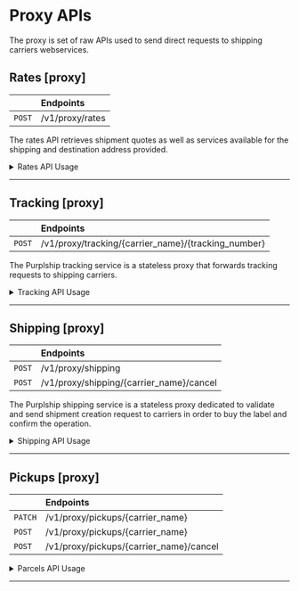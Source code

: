 # Proxy APIs <!-- {docsify-ignore} -->

The proxy is set of raw APIs used to send direct requests to shipping carriers webservices.

## Rates [proxy]

|       | Endpoints       |
:-------|:--------------- |
`POST`  | /v1/proxy/rates |

The rates API retrieves shipment quotes as well as services available for the shipping and destination address provided.

<details>
<summary>Rates API Usage</summary>

<!-- tabs:start -->

#### **Python**

```python
import purplship
purplship.host = 'https://<server_address>/v1'
purplship.api_key = '<api_key>'

purplship.Rates.fetch({
  "recipient": {
    "address_line1": "125 Church St",
    "person_name": "John Doe",
    "company_name": "A corp.",
    "phone_number": "514-000-0000",
    "city": "Moncton",
    "country_code": "CA",
    "postal_code": "E1C4Z8",
    "residential": False,
    "state_code": "NB"
  },
  "shipper": {
    "address_line1": "5840 Oak St",
    "person_name": "Jane Doe",
    "company_name": "B corp.",
    "phone_number": "514-000-0000",
    "city": "Vancouver",
    "country_code": "CA",
    "postal_code": "V6M2V9",
    "residential": False,
    "state_code": "BC"
  },
  "parcels": [
    {
      "weight": 0.2,
      "width": 10,
      "height": 10,
      "length": 1,
      "packaging_type": "envelope",
      "is_document": True,
      "weight_unit": "KG",
      "dimension_unit": "CM"
    }
  ]
})
```

#### **PHP**

```php
$purplship = new \Purplship\Purplship('<api_key>', 'https://<server_address>/v1');

$purplship->rates->fetch([
    "shipper" => [
        "address_line1" => "5840 Oak St",
        "person_name" => "Jane Doe",
        "phone_number" => "1 438 222-2222",
        "city" => "Montreal",
        "country_code" => "CA",
        "postal_code" => "V6M2V9",
        "residential" => False,
        "state_code" => "BC",
        "company_name" => "B corp."
    ],
    "recipient" => [
        "address_line1" => "125 Church St",
        "person_name" => "Johm Doe",
        "phone_number" => "1 438 222-2222",
        "city" => "Moncton",
        "country_code" => "CA",
        "postal_code" => "E1C4Z8",
        "residential" => False,
        "state_code" => "NB",
        "company_name" => "A corp."
    ],
    "parcels" => array(
        0 => [
          "weight" => 0.5,
          "width" => 10,
          "height" => 10,
          "length" => 1,
          "packaging_type" => "envelope",
          "is_document" => True,
          "weight_unit" => "KG",
          "dimension_unit" => "CM"
        ]
    )
]);
```

#### **Typescript**

```javascript
import Purplship from 'purplship';
const purplship = new Purplship('API_KEY', 'https://<server_address>/v1');

purplship.rates.fetch({
  "recipient": {
    "address_line1": "125 Church St",
    "person_name": "John Doe",
    "company_name": "A corp.",
    "phone_number": "514-000-0000",
    "city": "Moncton",
    "country_code": "CA",
    "postal_code": "E1C4Z8",
    "residential": false,
    "state_code": "NB"
  },
  "shipper": {
    "address_line1": "5840 Oak St",
    "person_name": "Jane Doe",
    "company_name": "B corp.",
    "phone_number": "514-000-0000",
    "city": "Vancouver",
    "country_code": "CA",
    "postal_code": "V6M2V9",
    "residential": false,
    "state_code": "BC"
  },
  "parcels": [
    {
      "weight": 0.2,
      "width": 10,
      "height": 10,
      "length": 1,
      "packaging_type": "envelope",
      "is_document": true,
      "weight_unit": "KG",
      "dimension_unit": "CM"
    }
  ]
});
```

<!-- tabs:end -->

</details>

---

## Tracking [proxy]

|       | Endpoints                                           |
:-------|:--------------------------------------------------- |
`POST`  | /v1/proxy/tracking/{carrier_name}/{tracking_number} |

The Purplship tracking service is a stateless proxy that forwards tracking requests to shipping carriers.

<details>
<summary>Tracking API Usage</summary>

<!-- tabs:start -->

#### **Python**

```python
import purplship
purplship.host = 'https://<server_address>/v1'
purplship.api_key = '<api_key>'

purplship.Tracking.fetch('carrier_name', 'tracking_numner', test=True)
```

#### **PHP**

```php
$purplship = new \Purplship\Purplship('<api_key>', 'https://<server_address>/v1');

$purplship->tracking->fetch('carrier_name', 'tracking_number', True);
```

#### **Typescript**

```javascript
import Purplship from 'purplship';
const purplship = new Purplship('API_KEY', 'https://<server_address>/v1');

purplship.tracking.fetch('carrier_name', 'tracking_numner', true);
```

<!-- tabs:end -->

</details>

---

## Shipping [proxy]

|       | Endpoints                                |
:-------|:---------------------------------------- |
`POST`  | /v1/proxy/shipping                       |
`POST`  | /v1/proxy/shipping/{carrier_name}/cancel |

The Purplship shipping service is a stateless proxy dedicated to validate and send shipment creation request to carriers in order to buy the label and confirm the operation.

<details>
<summary>Shipping API Usage</summary>

- ### Buy a shipping label

<!-- tabs:start -->

#### **Python**

```python
import purplship
purplship.host = 'https://<server_address>/v1'
purplship.api_key = '<api_key>'

purplship.Shipping.buy_label({
  "selected_rate_id":"<rat_id>",
  "recipient":{
    "address_line1":"125 Church St",
    "person_name":"John Doe",
    "company_name":"A corp.",
    "phone_number":"514-000-0000",
    "city":"Moncton",
    "country_code":"CA",
    "postal_code":"E1C4Z8",
    "residential":False,
    "state_code":"NB"
  },
  "shipper":{
    "address_line1":"5840 Oak St",
    "person_name":"Jane Doe",
    "company_name":"B corp.",
    "phone_number":"514-000-0000",
    "city":"Vancouver",
    "country_code":"CA",
    "postal_code":"V6M2V9",
    "residential":False,
    "state_code":"BC"
  },
  "parcels":[
    {
      "weight":1,
      "package_preset":"canadapost_corrugated_small_box"
    }
  ],
  "carrier_ids":[],
  "rates":[
    {
      "baseCharge":27.36,
      "carrierId":"canadapost",
      "carrierName":"canadapost",
      "carrierRef":"car_317d118f6b2b4fd7875f6934df7e8b08",
      "currency":"CAD",
      "discount":-0.78,
      "dutiesAndTaxes":3.99,
      "extraCharges":[
        {
          "amount":1.27,
          "currency":"CAD",
          "name":"Fuel surcharge"
        },
        {
          "amount":-2.05,
          "currency":"CAD",
          "name":"SMB Savings"
        }
      ],
      "id":"<rat_id>",
      "service":"canadapost_regular_parcel",
      "totalCharge":30.57,
      "transitDays":9
    },
    {
      "baseCharge":29.64,
      "carrierId":"canadapost",
      "carrierName":"canadapost",
      "carrierRef":"car_317d118f6b2b4fd7875f6934df7e8b08",
      "currency":"CAD",
      "discount":-0.82,
      "dutiesAndTaxes":4.32,
      "extraCharges":[
        {
          "amount":1.37,
          "currency":"CAD",
          "name":"Fuel surcharge"
        },
        {
          "amount":-2.19,
          "currency":"CAD",
          "name":"SMB Savings"
        }
      ],
      "id":"rat_68933df6c66d4ba4b29944afd0725c1e",
      "service":"canadapost_expedited_parcel",
      "totalCharge":33.14,
      "transitDays":7
    }
  ]
})
```

#### **PHP**

```php
$purplship = new \Purplship\Purplship('<api_key>', 'https://<server_address>/v1');

$purplship->shipping->buyLabel([
  "selected_rate_id" => "<rat_id>",
  "recipient" => [
    "address_line1" => "125 Church St",
    "person_name" => "John Doe",
    "company_name" => "A corp.",
    "phone_number" => "514-000-0000",
    "city" => "Moncton",
    "country_code" => "CA",
    "postal_code" => "E1C4Z8",
    "residential" => False,
    "state_code" => "NB"
  ],
  "shipper" => [
    "address_line1" => "5840 Oak St",
    "person_name" => "Jane Doe",
    "company_name" => "B corp.",
    "phone_number" => "514-000-0000",
    "city" => "Vancouver",
    "country_code" => "CA",
    "postal_code" => "V6M2V9",
    "residential" => False,
    "state_code" => "BC"
  ],
  "parcels" => array(
    [
      "weight" => 1,
      "package_preset" => "canadapost_corrugated_small_box"
    ]
  ),
  "carrier_ids" => array(),
  "rates" => array(
    [
      "baseCharge" => 27.36,
      "carrierId" => "canadapost",
      "carrierName" => "canadapost",
      "carrierRef" => "car_317d118f6b2b4fd7875f6934df7e8b08",
      "currency" => "CAD",
      "discount" => -0.78,
      "dutiesAndTaxes" => 3.99,
      "extraCharges" => array(
        [
          "amount" => 1.27,
          "currency" => "CAD",
          "name" => "Fuel surcharge"
        ],
        [
          "amount" => -2.05,
          "currency" => "CAD",
          "name" => "SMB Savings"
        ]
      ),
      "id" => "<rat_id>",
      "service" => "canadapost_regular_parcel",
      "totalCharge" => 30.57,
      "transitDays" => 9
    ],
    [
      "baseCharge" => 29.64,
      "carrierId" => "canadapost",
      "carrierName" => "canadapost",
      "carrierRef" => "car_317d118f6b2b4fd7875f6934df7e8b08",
      "currency" => "CAD",
      "discount" => -0.82,
      "dutiesAndTaxes" => 4.32,
      "extraCharges" => array(
        [
          "amount" => 1.37,
          "currency" => "CAD",
          "name" => "Fuel surcharge"
        ],
        [
          "amount" => -2.19,
          "currency" => "CAD",
          "name" => "SMB Savings"
        ]
      ),
      "id" => "rat_68933df6c66d4ba4b29944afd0725c1e",
      "service" => "canadapost_expedited_parcel",
      "totalCharge" => 33.14,
      "transitDays" => 7
    ]
  )
]);
```

#### **Typescript**

```javascript
import Purplship from 'purplship';
const purplship = new Purplship('API_KEY', 'https://<server_address>/v1');

purplship.shipments.buyLabel({
  "selected_rate_id":"<rat_id>",
  "recipient":{
    "address_line1":"125 Church St",
    "person_name":"John Doe",
    "company_name":"A corp.",
    "phone_number":"514-000-0000",
    "city":"Moncton",
    "country_code":"CA",
    "postal_code":"E1C4Z8",
    "residential": false,
    "state_code":"NB"
  },
  "shipper":{
    "address_line1":"5840 Oak St",
    "person_name":"Jane Doe",
    "company_name":"B corp.",
    "phone_number":"514-000-0000",
    "city":"Vancouver",
    "country_code":"CA",
    "postal_code":"V6M2V9",
    "residential": false,
    "state_code":"BC"
  },
  "parcels":[
    {
      "weight":1,
      "package_preset":"canadapost_corrugated_small_box"
    }
  ],
  "carrier_ids":[],
  "rates":[
    {
      "baseCharge":27.36,
      "carrierId":"canadapost",
      "carrierName":"canadapost",
      "carrierRef":"car_317d118f6b2b4fd7875f6934df7e8b08",
      "currency":"CAD",
      "discount":-0.78,
      "dutiesAndTaxes":3.99,
      "extraCharges":[
        {
          "amount":1.27,
          "currency":"CAD",
          "name":"Fuel surcharge"
        },
        {
          "amount":-2.05,
          "currency":"CAD",
          "name":"SMB Savings"
        }
      ],
      "id":"<rat_id>",
      "service":"canadapost_regular_parcel",
      "totalCharge":30.57,
      "transitDays":9
    },
    {
      "baseCharge":29.64,
      "carrierId":"canadapost",
      "carrierName":"canadapost",
      "carrierRef":"car_317d118f6b2b4fd7875f6934df7e8b08",
      "currency":"CAD",
      "discount":-0.82,
      "dutiesAndTaxes":4.32,
      "extraCharges":[
        {
          "amount":1.37,
          "currency":"CAD",
          "name":"Fuel surcharge"
        },
        {
          "amount":-2.19,
          "currency":"CAD",
          "name":"SMB Savings"
        }
      ],
      "id":"rat_68933df6c66d4ba4b29944afd0725c1e",
      "service":"canadapost_expedited_parcel",
      "totalCharge":33.14,
      "transitDays":7
    }
  ]
});
```

<!-- tabs:end -->

> **IMPORTANT** \
\
Notice two key elements here: `selected_rate_id` and `rates`.
The Purplship Shipping service being stateless, it is important to inform Purplship of the previously retrieve rates as well as your preferred one.

!> **Note** \
\
Tampering with the rates charges is useless since carriers provide them for information purpose. \
At the end of the day you will be charged for the exact weight and or size of the package once in the hands of the shipping carrier.

- ### Void a shipping label

<!-- tabs:start -->

#### **Python**

```python
import purplship
purplship.host = 'https://<server_address>/v1'
purplship.api_key = '<api_key>'

purplship.Shipments.void_label(
  { "shipment_identifier": "123456789012345678" },
  'carrier_name'
)
```

#### **PHP**

```php
$purplship = new \Purplship\Purplship('<api_key>', 'https://<server_address>/v1');
$request = [
  "shipment_identifier" => "123456789012345678"
];
$purplship->shipments->voidLabel($request, 'carrier_name');
```

#### **Typescript**

```javascript
import Purplship from 'purplship';
const purplship = new Purplship('API_KEY', 'https://<server_address>/v1');
const request = {
  "shipment_identifier": "123456789012345678"
};

purplship.shipments.voidLabel(request, 'carrier_name');
```

<!-- tabs:end -->

</details>

---

## Pickups [proxy]

|       | Endpoints                               |
:-------|:--------------------------------------- |
`PATCH` | /v1/proxy/pickups/{carrier_name}        |
`POST`  | /v1/proxy/pickups/{carrier_name}        |
`POST`  | /v1/proxy/pickups/{carrier_name}/cancel |

<details>
<summary>Parcels API Usage</summary>

- ### Schedule a pickup

<!-- tabs:start -->

#### **Python**

```python
import purplship
purplship.host = 'https://<server_address>/v1'
purplship.api_key = '<api_key>'

purplship.Pickups.schedule({
  "pickup_date": "2020-10-25",
  "address": {
    "address_line1": "125 Church St",
    "person_name": "John Doe",
    "company_name": "A corp.",
    "phone_number": "514-000-0000",
    "city": "Moncton",
    "country_code": "CA",
    "postal_code": "E1C4Z8",
    "residential": False,
    "state_code": "NB",
    "email": "john@a.com"
  },
  "parcels": [
    {
      "weight": 0.5,
      "width": 10,
      "height": 10,
      "length": 1,
      "packaging_type": "envelope",
      "is_document": True,
      "weight_unit": "KG",
      "dimension_unit": "CM"
    }
  ],
  "ready_time": "13:00",
  "closing_time": "17:00",
  "instruction": "Should not be folded",
  "package_location": "At the main entrance hall"
}, 'carrier_name')
```

#### **PHP**

```php
$purplship = new \Purplship\Purplship('<api_key>', 'https://<server_address>/v1');

$request = [
  "pickup_date" => "2020-10-25",
  "address" => [
    "address_line1" => "125 Church St",
    "person_name" => "John Doe",
    "company_name" => "A corp.",
    "phone_number" => "514-000-0000",
    "city" => "Moncton",
    "country_code" => "CA",
    "postal_code" => "E1C4Z8",
    "residential" => False,
    "state_code" => "NB",
    "email" => "john@a.com"
  ],
  "parcels" => array(
    [
      "weight" => 0.5,
      "width" => 10,
      "height" => 10,
      "length" => 1,
      "packaging_type" => "envelope",
      "is_document" => True,
      "weight_unit" => "KG",
      "dimension_unit" => "CM"
    ]
  ),
  "ready_time" => "13:00",
  "closing_time" => "17:00",
  "instruction" => "Should not be folded",
  "package_location" => "At the main entrance hall"
];

$purplship->pickups->schedule($request, 'carrier_name');
```

#### **Typescript**

```javascript
import Purplship from 'purplship';
const purplship = new Purplship('API_KEY', 'https://<server_address>/v1');

purplship.pickups.schedule({
  "pickup_date": "2020-10-25",
  "address": {
    "address_line1": "125 Church St",
    "person_name": "John Doe",
    "company_name": "A corp.",
    "phone_number": "514-000-0000",
    "city": "Moncton",
    "country_code": "CA",
    "postal_code": "E1C4Z8",
    "residential": false,
    "state_code": "NB",
    "email": "john@a.com"
  },
  "parcels": [
    {
      "weight": 0.5,
      "width": 10,
      "height": 10,
      "length": 1,
      "packaging_type": "envelope",
      "is_document": true,
      "weight_unit": "KG",
      "dimension_unit": "CM"
    }
  ],
  "ready_time": "13:00",
  "closing_time": "17:00",
  "instruction": "Should not be folded",
  "package_location": "At the main entrance hall"
}, 'carrier_name');
```

<!-- tabs:end -->

- ### Update a scheduled pickup

<!-- tabs:start -->

#### **Python**

```python
import purplship
purplship.host = 'https://<server_address>/v1'
purplship.api_key = '<api_key>'

purplship.Pickups.update({
  "pickup_date": "2020-10-23",
  "confirmation_number": "27241",
  "address": {
    "address_line1": "125 Church St",
    "person_name": "John Doe",
    "company_name": "A corp.",
    "phone_number": "514-000-0000",
    "city": "Moncton",
    "country_code": "CA",
    "postal_code": "E1C4Z8",
    "residential": False,
    "state_code": "NB",
    "email": "john@a.com"
  },
  "parcels": [
    {
      "weight": 0.2,
      "width": 10,
      "height": 10,
      "length": 1,
      "packaging_type": "envelope",
      "is_document": True,
      "weight_unit": "KG",
      "dimension_unit": "CM"
    }
  ],
  "ready_time": "14:30",
  "closing_time": "17:00",
  "instruction": "Should not be folded",
  "package_location": "At the main entrance hall"
}, 'carrier_name')
```

#### **PHP**

```php
$purplship = new \Purplship\Purplship('<api_key>', 'https://<server_address>/v1');
$request = [
  "pickup_date" => "2020-10-23",
  "confirmation_number" => "27241",
  "address" => [
    "address_line1" => "125 Church St",
    "person_name" => "John Doe",
    "company_name" => "A corp.",
    "phone_number" => "514-000-0000",
    "city" => "Moncton",
    "country_code" => "CA",
    "postal_code" => "E1C4Z8",
    "residential" => False,
    "state_code" => "NB",
    "email" => "john@a.com"
  ],
  "parcels" => array(
    [
      "weight" => 0.2,
      "width" => 10,
      "height" => 10,
      "length" => 1,
      "packaging_type" => "envelope",
      "is_document" => True,
      "weight_unit" => "KG",
      "dimension_unit" => "CM"
    ]
  ),
  "ready_time" => "14:30",
  "closing_time" => "17:00",
  "instruction" => "Should not be folded",
  "package_location" => "At the main entrance hall"
];

$purplship->pickups->udpate($request, 'carrier_name');
```

#### **Typescript**

```javascript
import Purplship from 'purplship';
const purplship = new Purplship('API_KEY', 'https://<server_address>/v1');

purplship.pickups.update({
  "pickup_date": "2020-10-23",
  "confirmation_number": "27241",
  "address": {
    "address_line1": "125 Church St",
    "person_name": "John Doe",
    "company_name": "A corp.",
    "phone_number": "514-000-0000",
    "city": "Moncton",
    "country_code": "CA",
    "postal_code": "E1C4Z8",
    "residential": false,
    "state_code": "NB",
    "email": "john@a.com"
  },
  "parcels": [
    {
      "weight": 0.2,
      "width": 10,
      "height": 10,
      "length": 1,
      "packaging_type": "envelope",
      "is_document": true,
      "weight_unit": "KG",
      "dimension_unit": "CM"
    }
  ],
  "ready_time": "14:30",
  "closing_time": "17:00",
  "instruction": "Should not be folded",
  "package_location": "At the main entrance hall"
}, 'carrier_name');
```

<!-- tabs:end -->

- ### Cancel a pickup

<!-- tabs:start -->

#### **Python**

```python
import purplship
purplship.host = 'https://<server_address>/v1'
purplship.api_key = '<api_key>'

purplship.Pickups.cancel(
  { "confirmation_number": "00110215" },
  'carrier_name'
)
```

#### **PHP**

```php
$purplship = new \Purplship\Purplship('<api_key>', 'https://<server_address>/v1');

$purplship->pickups->cancel(
  [ "confirmation_number" => "00110215" ],
  'carrier_name'
);
```

#### **Typescript**

```javascript
import Purplship from 'purplship';
const purplship = new Purplship('API_KEY', 'https://<server_address>/v1');

purplship.pickups.cancel(
  { "confirmation_number": "00110215" },
  'carrier_name'
);
```

<!-- tabs:end -->

</details>

---
